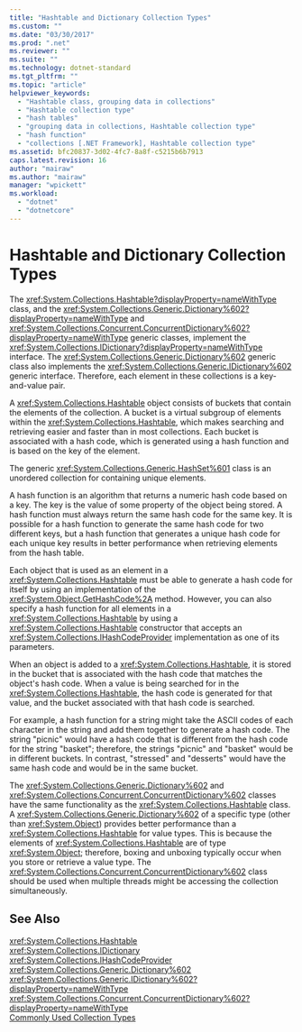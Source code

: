 ```yaml
---
title: "Hashtable and Dictionary Collection Types"
ms.custom: ""
ms.date: "03/30/2017"
ms.prod: ".net"
ms.reviewer: ""
ms.suite: ""
ms.technology: dotnet-standard
ms.tgt_pltfrm: ""
ms.topic: "article"
helpviewer_keywords: 
  - "Hashtable class, grouping data in collections"
  - "Hashtable collection type"
  - "hash tables"
  - "grouping data in collections, Hashtable collection type"
  - "hash function"
  - "collections [.NET Framework], Hashtable collection type"
ms.assetid: bfc20837-3d02-4fc7-8a8f-c5215b6b7913
caps.latest.revision: 16
author: "mairaw"
ms.author: "mairaw"
manager: "wpickett"
ms.workload: 
  - "dotnet"
  - "dotnetcore"
---
```

# Hashtable and Dictionary Collection Types
The <xref:System.Collections.Hashtable?displayProperty=nameWithType> class, and the <xref:System.Collections.Generic.Dictionary%602?displayProperty=nameWithType> and <xref:System.Collections.Concurrent.ConcurrentDictionary%602?displayProperty=nameWithType> generic classes, implement the <xref:System.Collections.IDictionary?displayProperty=nameWithType> interface. The <xref:System.Collections.Generic.Dictionary%602> generic class also implements the <xref:System.Collections.Generic.IDictionary%602> generic interface. Therefore, each element in these collections is a key-and-value pair.  
  
 A <xref:System.Collections.Hashtable> object consists of buckets that contain the elements of the collection. A bucket is a virtual subgroup of elements within the <xref:System.Collections.Hashtable>, which makes searching and retrieving easier and faster than in most collections. Each bucket is associated with a hash code, which is generated using a hash function and is based on the key of the element.  
  
 The generic <xref:System.Collections.Generic.HashSet%601> class is an unordered collection for containing unique elements.  
  
 A hash function is an algorithm that returns a numeric hash code based on a key. The key is the value of some property of the object being stored. A hash function must always return the same hash code for the same key. It is possible for a hash function to generate the same hash code for two different keys, but a hash function that generates a unique hash code for each unique key results in better performance when retrieving elements from the hash table.  
  
 Each object that is used as an element in a <xref:System.Collections.Hashtable> must be able to generate a hash code for itself by using an implementation of the <xref:System.Object.GetHashCode%2A> method. However, you can also specify a hash function for all elements in a <xref:System.Collections.Hashtable> by using a <xref:System.Collections.Hashtable> constructor that accepts an <xref:System.Collections.IHashCodeProvider> implementation as one of its parameters.  
  
 When an object is added to a <xref:System.Collections.Hashtable>, it is stored in the bucket that is associated with the hash code that matches the object's hash code. When a value is being searched for in the <xref:System.Collections.Hashtable>, the hash code is generated for that value, and the bucket associated with that hash code is searched.  
  
 For example, a hash function for a string might take the ASCII codes of each character in the string and add them together to generate a hash code. The string "picnic" would have a hash code that is different from the hash code for the string "basket"; therefore, the strings "picnic" and "basket" would be in different buckets. In contrast, "stressed" and "desserts" would have the same hash code and would be in the same bucket.  
  
 The <xref:System.Collections.Generic.Dictionary%602> and <xref:System.Collections.Concurrent.ConcurrentDictionary%602> classes have the same functionality as the <xref:System.Collections.Hashtable> class. A <xref:System.Collections.Generic.Dictionary%602> of a specific type (other than <xref:System.Object>) provides better performance than a <xref:System.Collections.Hashtable> for value types. This is because the elements of <xref:System.Collections.Hashtable> are of type <xref:System.Object>; therefore, boxing and unboxing typically occur when you store or retrieve a value type. The <xref:System.Collections.Concurrent.ConcurrentDictionary%602> class should be used when multiple threads might be accessing the collection simultaneously.  
  
## See Also  
 <xref:System.Collections.Hashtable>  
 <xref:System.Collections.IDictionary>  
 <xref:System.Collections.IHashCodeProvider>  
 <xref:System.Collections.Generic.Dictionary%602>  
 <xref:System.Collections.Generic.IDictionary%602?displayProperty=nameWithType>  
 <xref:System.Collections.Concurrent.ConcurrentDictionary%602?displayProperty=nameWithType>  
 [Commonly Used Collection Types](../../../docs/standard/collections/commonly-used-collection-types.md)
